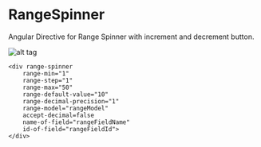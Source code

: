 # RangeSpinner
Angular Directive for Range Spinner with increment and decrement button.

![alt tag](http://4.bp.blogspot.com/-kPXK6ec8DRg/VmMrFJtNYEI/AAAAAAAAAus/0WcPbCu4xPE/s1600/number-range-spinner.png)
```
<div range-spinner
	range-min="1" 
	range-step="1"  
	range-max="50" 
	range-default-value="10"
	range-decimal-precision="1"				
	range-model="rangeModel"
	accept-decimal=false
	name-of-field="rangeFieldName"
	id-of-field="rangeFieldId">
</div>
```

